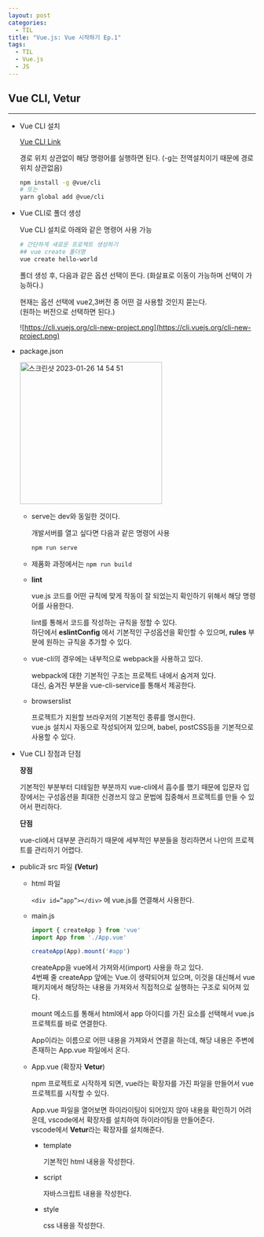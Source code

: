 ```yaml
---
layout: post
categories:
  - TIL
title: "Vue.js: Vue 시작하기 Ep.1"
tags:
  - TIL
  - Vue.js
  - JS
---
```


## __Vue CLI, Vetur__
---

- Vue CLI 설치
  
  [Vue CLI Link](https://cli.vuejs.org/)
  
  경로 위치 상관없이 해당 명령어를 실행하면 된다. (-g는 전역설치이기 때문에 경로 위치 상관없음)
  
  ```bash
  npm install -g @vue/cli
  # 또는
  yarn global add @vue/cli
  ```
    
- Vue CLI로 폴더 생성
  
  Vue CLI 설치로 아래와 같은 명령어 사용 가능
  
  ```bash
  # 간단하게 새로운 프로젝트 생성하기
  ## vue create 폴더명
  vue create hello-world
  ```
  
  폴더 생성 후, 다음과 같은 옵션 선택이 뜬다. (화살표로 이동이 가능하며 선택이 가능하다.)
  
  현재는 옵션 선택에 vue2,3버전 중 어떤 걸 사용할 것인지 묻는다.  
  (원하는 버전으로 선택하면 된다.) 
  
  ![https://cli.vuejs.org/cli-new-project.png](https://cli.vuejs.org/cli-new-project.png)
    
- package.json
  
  <img width="289" alt="스크린샷 2023-01-26 14 54 51" src="https://user-images.githubusercontent.com/77609591/214785809-6c349beb-e2cd-49d4-95cc-d0454939c478.png">
  
  - serve는 dev와 동일한 것이다.
    
    개발서버를 열고 싶다면 다음과 같은 명령어 사용
    
    ```bash
    npm run serve
    ```
      
  - 제품화 과정에서는 `npm run build`
  - **lint**
    
    vue.js 코드를 어떤 규칙에 맞게 작동이 잘 되었는지 확인하기 위해서 해당 명령어를 사용한다.
    
    lint를 통해서 코드를 작성하는 규칙을 정할 수 있다.  
    하단에서 **eslintConfig** 에서 기본적인 구성옵션을 확인할 수 있으며, **rules** 부분에 원하는 규칙을 추가할 수 있다.
      
  - vue-cli의 경우에는 내부적으로 webpack을 사용하고 있다.
    
    webpack에 대한 기본적인 구조는 프로젝트 내에서 숨겨져 있다.  
    대신, 숨겨진 부분을 vue-cli-service를 통해서 제공한다.
      
  - browserslist
    
    프로젝트가 지원할 브라우저의 기본적인 종류를 명시한다.  
    vue.js 설치시 자동으로 작성되어져 있으며, babel, postCSS등을 기본적으로 사용할 수 있다.
        
- Vue CLI 장점과 단점
  
  __장점__
  
  기본적인 부분부터 디테일한 부분까지 vue-cli에서 흡수를 했기 때문에 입문자 입장에서는 구성옵션을 최대한 신경쓰지 않고 문법에 집중해서 프로젝트를 만들 수 있어서 편리하다. 
  
  __단점__
  
  vue-cli에서 대부분 관리하기 때문에 세부적인 부분들을 정리하면서 나만의 프로젝트를 관리하기 어렵다.
    
- public과 src 파일 **(Vetur)**
  - html 파일
    
    `<div id=”app”></div>` 에 vue.js를 연결해서 사용한다.
    
  - main.js
    
    ```jsx
    import { createApp } from 'vue'
    import App from './App.vue'
    
    createApp(App).mount('#app')
    ```
    
    createApp을 vue에서 가져와서(import) 사용을 하고 있다.  
    4번째 줄 createApp 앞에는 Vue.이 생략되어져 있으며, 이것을 대신해서 vue 패키지에서 해당하는 내용을 가져와서 직접적으로 실행하는 구조로 되어져 있다.
    
    mount 메소드를 통해서 html에서 app 아이디를 가진 요소를 선택해서 vue.js 프로젝트를 바로 연결한다.
    
    App이라는 이름으로 어떤 내용을 가져와서 연결을 하는데, 해당 내용은 주변에 존재하는 App.vue 파일에서 온다.
      
  - App.vue (확장자 **Vetur**)
      
    npm 프로젝트로 시작하게 되면, vue라는 확장자를 가진 파일을 만들어서 vue 프로젝트를 시작할 수 있다.
    
    App.vue 파일을 열어보면 하이라이팅이 되어있지 않아 내용을 확인하기 어려운데, vscode에서 확장자를 설치하여 하이라이팅을 만들어준다.   
    vscode에서 **Vetur**라는 확장자를 설치해준다.
    
    - template
      
      기본적인 html 내용을 작성한다.
        
    - script
      
      자바스크립트 내용을 작성한다.
        
    - style
      
      css 내용을 작성한다.